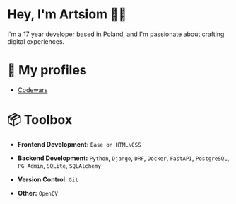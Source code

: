 # Hey, I'm Artsiom 👋🏽
I'm a 17 year developer based in Poland, and I'm passionate about crafting digital experiences.

# 🧾 My profiles
   - [Codewars](https://www.codewars.com/users/pankkkkou)

# 📦 Toolbox
   - **Frontend Development:**  `Base on HTML\CSS` 

   - **Backend Development:** `Python`, `Django`, `DRF`, `Docker`, `FastAPI`, `PostgreSQL`, `PG Admin`, `SQLite`, `SQLAlchemy`
   
   - **Version Control:** `Git`
   
   - **Other:** `OpenCV`
